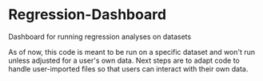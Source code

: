 # Regression-Dashboard
Dashboard for running regression analyses on datasets

As of now, this code is meant to be run on a specific dataset and won't run unless adjusted for a user's own data. Next steps are to adapt code to handle user-imported files so that users can interact with their own data.
